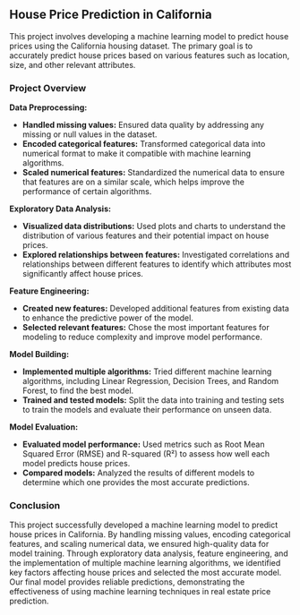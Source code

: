## House Price Prediction in California

This project involves developing a machine learning model to predict house prices using the California housing dataset. The primary goal is to accurately predict house prices based on various features such as location, size, and other relevant attributes.

### Project Overview

**Data Preprocessing:**
- **Handled missing values:** Ensured data quality by addressing any missing or null values in the dataset.
- **Encoded categorical features:** Transformed categorical data into numerical format to make it compatible with machine learning algorithms.
- **Scaled numerical features:** Standardized the numerical data to ensure that features are on a similar scale, which helps improve the performance of certain algorithms.

**Exploratory Data Analysis:**
- **Visualized data distributions:** Used plots and charts to understand the distribution of various features and their potential impact on house prices.
- **Explored relationships between features:** Investigated correlations and relationships between different features to identify which attributes most significantly affect house prices.

**Feature Engineering:**
- **Created new features:** Developed additional features from existing data to enhance the predictive power of the model.
- **Selected relevant features:** Chose the most important features for modeling to reduce complexity and improve model performance.

**Model Building:**
- **Implemented multiple algorithms:** Tried different machine learning algorithms, including Linear Regression, Decision Trees, and Random Forest, to find the best model.
- **Trained and tested models:** Split the data into training and testing sets to train the models and evaluate their performance on unseen data.

**Model Evaluation:**
- **Evaluated model performance:** Used metrics such as Root Mean Squared Error (RMSE) and R-squared (R²) to assess how well each model predicts house prices.
- **Compared models:** Analyzed the results of different models to determine which one provides the most accurate predictions.

### Conclusion

This project successfully developed a machine learning model to predict house prices in California. 
By handling missing values, encoding categorical features, and scaling numerical data, we ensured high-quality data for model training. Through exploratory data analysis, feature engineering, and the implementation of multiple machine learning algorithms, we identified key factors affecting house prices and selected the most accurate model. Our final model provides reliable predictions, 
demonstrating the effectiveness of using machine learning techniques in real estate price prediction.
